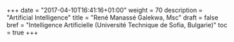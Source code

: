 +++
date = "2017-04-10T16:41:16+01:00"
weight = 70
description = "Artificial Intelligence"
title = "René Manassé Galekwa, Msc"
draft = false
bref =  "Intelligence Artificielle (Université Technique de Sofia, Bulgarie)"
toc = true
+++
